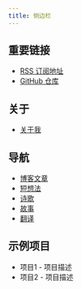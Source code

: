 ```yaml
---
title: 侧边栏
---
```


## 重要链接

- [RSS 订阅地址](/atom.xml)
- [GitHub 仓库](https://github.com/yourusername/blog)

## 关于

- [关于我](/pages/about/)

## 导航

- [博客文章](/blog/)
- [短想法](/thoughts/)
- [诗歌](/poem/)
- [故事](/story/)
- [翻译](/translations/)

## 示例项目

- 项目1 - 项目描述
- 项目2 - 项目描述